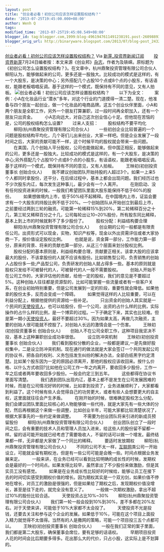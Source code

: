 ```yaml
---
layout: post
title: "创业者必看！初创公司应该怎样设置股权结构？"
date: '2013-07-25T19:45:00.000+08:00'
author: Wenh Q
tags:
modified_time: '2013-07-25T19:45:08.549+08:00'
blogger_id: tag:blogger.com,1999:blog-4961947611491238191.post-2609889399570473158
blogger_orig_url: http://binaryware.blogspot.com/2013/07/blog-post_2432.html
---
```

[
创业者必看！初创公司应该怎样设置股权结构？](http://news.pedaily.cn/newseed/201307/20130724352030.shtml)
Via [新芽_投资界新闻订阅](http://www.pedaily.cn/)
　　[投资界新芽](http://news.pedaily.cn/newseed/)7月24日编者按：本文来源《创业邦》[杂志](http://news.pedaily.cn/industry/%E6%9D%82%E5%BF%97/)，作者为及轶嵘。原标题为《初创公司怎么设置股权结构？》。在文章中，杭州鼎聚投资管理有限公司合伙人柳阳认为，能够做起来的公司，更多还是一股独大。比较成功的模式是这样的，有一个大股东，是决策的中心；另外搭配几个占股10个点或8个点的小股东，有话语权，能跟老板唱唱反调。基于这样的一个模式，既保持有不同的意见，又有人拍板。
![创业者必看！初创公司应该怎样设置股权结构？](http://pic.pedaily.cn/201307/20130724@25014.jpg)
　　以下为全文：
　　案例：小A在化妆品行业“潜水”多年，对这个行业的门道摸得一清二楚。现在，他准备与四个朋友一起创业，做一个化妆品的电商品牌。这五个创业伙伴里面，小A和两个朋友是全职工作，另外一个朋友打算兼职，过一段时间再全职加入，还有一个朋友只出资金。
　　小A志向远大，对自己这次创业信心十足。但他现在苦恼的是，公司的股权结构怎么设置?
　　过来人支招：
　　股权结构不要平均化
　　柳阳(杭州鼎聚投资管理有限公司合伙人)
　　一些初创企业比较普遍的一个问题是股权结构平均化，几个哥们儿出来创业，大家一样吧。但是企业发展了一段时间之后，大家的贡献可能不一样，这个时候平均的股权就会带来一些问题。
　　在美国，几个创始人平分股权，公司也能做起来。但中国正相反，能够做起来的公司，更多还是一股独大。比较成功的模式是这样的，有一个大股东，是决策的中心;另外搭配几个占股10个点或8个点的小股东，有话语权，能跟老板唱唱反调。基于这样的一个模式，既保持有不同的意见，又有人拍板。
　　王映初(初创投资董事长 创始合伙人)
　　我不建议创始团队开始持股的人超过3个。如果一上来5个人都同时拿股份，还平分，在后续过程中，基本上都会出现问题。我们经历过也不少次股东内讧，每次发生这种事儿，最少会有一个人离开。
　　在刚启动、没有任何投资进来的时候，一般我们希望团队里面大股东能保持不低于60%的股份。
　　如果想做境内上市，低于50%经不起稀释。在中国境内上市，证监会要求有一个大股东的持股比例不低于20%。一个创始团队从开始创立到最后上市，之前要经过两到三轮的融资。可能第一轮稀释15%到20%，第二轮稀释百分之十几，第三轮又稀释百分之十几，公司每轮出让10~20%股份，所有股东同比稀释，基本上到上市的时候就剩不了多少股份了。
　　股权分配：利益结构要合理
　　柳阳(杭州鼎聚投资管理有限公司合伙人)
　　创业期的公司一般都是有限责任公司。出资形式可以现金，实物，知识产权等，现金以外出资需评估或者大家协商一下，按价值设定股权比例。
　　也就是说，资金算一部分，工作能力算一部分，原来的背景、将来的贡献也算一部分，从这三个层面来划分股权比例。
　　股权分配的基本原则是，利益结构要合理，贡献要正相关。该拿大股的应该拿最大的股份，不该拿股份的人就不应该有股份。比如销售型公司，负责销售的创始人占股份多一些;产品型公司，负责研发的创始人就占得多一些。基本的原则就是股权只发给不可被替代的人，可被替代的人一般不需要股权。
　　创始人开始不在公司工作的，大家评估他的贡献，给他一定的股权，我们的意见是不要超过5%。这种创始人往往都是资源型的，比如可能掌握一些流量或者有一些客户关系，在创业初始特别重要，但是公司发展到一定的阶段，重要性就会降低。如果他拿的股份太多，反而会变成一个障碍。
　　如果觉得这样的人比较重要，可以在利益分配上，根据他提供的资源给一些补足。
　　只出资金的创始人其实就是一个民间的[天使投资人](http://zdb.pedaily.cn/company/%E5%A4%A9%E4%BD%BF%E6%8A%95%E8%B5%84%E4%BA%BA/)，也可以给股份，但一个公司，出资的占什么样的比例，实际操作的占什么样的比例，是一个博弈的过程。一下子确定下来，其实也比较难。但是第一期小[天使投资人](http://zdb.pedaily.cn/company/%E5%A4%A9%E4%BD%BF%E6%8A%95%E8%B5%84%E4%BA%BA/)，最好不要超过30%。因为如果太高，再做几次融资，主要的创始人很可能就不控股了。对创始人长远的激情会是一个伤害。
　　王映初(初创投资董事长 创始合伙人)
　　创始人不在公司全职工作，这种项目我坚决不投，基本上这种兼职创业成功率很低。
　　设立防冲突机制
　　王映初(初创投资董事长 创始合伙人)
　　我们看到股权分散的企业，一般都是建议,一是先做好股权集中，二是设立防冲突机制。现在通行的做法就是大家会签订一个共同发起公司的协议书，把各自的权利、义务包括发生纠纷的解决办法，全部白纸黑字约定清楚。比如某个股东因为一定的原因必须离开，那他的股权应该收回来。按什么价格、以什么方式收回?比如他在公司工作一年之内离开，要收回多少股份，工作一年之后或者两年要收回多少股份。一般会约定三到五年。
　　这些都得在协议书里面写清楚。
　　我们遇到团队出现内讧，基本上都不是发生在公司发展困难的时候，而是在公司情况好转的时候，比如拿到投资了，业务进展顺利了，大家都看到利益了。这个时候有些人会觉得自己的功劳更大，或者有些人会想要更大的自主权，这里面就往往会产生矛盾。
　　在刚开始的时候，很难确定股权怎么分配，我们会建议团队里面比较核心的人物能够做一些代持，就是大家先有一些大体的分配，然后再根据这个来做一些调整，比如创业半年，可能大家都比较清楚状况了，根据大家事先的一些约定来做调整。
　　不需要为创业团队将来引进的新成员预留股份
　　柳阳(杭州鼎聚投资管理有限公司合伙人)
　　创业团队创立了一段时间之后，会有重要的技术人员和管理人员加入进来，给这些人的股份留不留都一样。留的话可能开始就已经考虑了需要吸收人，不留的话可以做一个增发。最终结果都一样，无非都是大家做了一个同比的稀释。
　　要适时发放期权
　　柳阳(杭州鼎聚投资管理有限公司合伙人)
　　不同的公司不太一样，[互联网](http://news.pedaily.cn/industry/%E4%BA%92%E8%81%94%E7%BD%91/)类公司一开始设立，可能就会留有期权池，但是有一些公司可能是会晚一些。时间点根据业务发展来定。
　　一般来讲，在业务已经可以看到比较明确的成长性的时候，发期权会是最好的一个时间点。如果发得比较早，虽然拿出了不少股份来做激励，但是其实员工没有感觉。
　　如果是在业务成长性比较好的时候给，能够让员工在接下去的时间切实感受到期权价值的增长。因为期权其实是一个双刃剑，如果价值不停地在增长，对员工的激励是很强的，但是如果给了期权之后，发现期权价值没增长，甚至是往下走的，就完全没有意义了。
　　一般做一次期权激励，拿出不超过10%的股份比较合适。
　　天使投资占比10%~30%
　　柳阳(杭州鼎聚投资管理有限公司合伙人)
　　我们第一轮一般会投到10%到30%，差不多都在20%左右。对于天使来讲，可能低于10%大家都不太会投了。
　　天使投资不光是投钱，还要去关注和参与这个企业的发展。如果低于10%，可能在这个项目上面投入精力就觉得不太值得。当然有的人是撒网的策略，可能一个项目投三五个点都可以。
　　王映初(初创投资董事长 创始合伙人)
　　一般在我们正常的案子里面，我们都是第二大股东，确保董事会席位，要有足够的话语权。
　　早期项目投资人花的时间会比后期要多得多。花出那么大的代价，只占小股，这实际上是不划算的。
